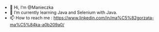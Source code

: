 - 👋 Hi, I’m @Manieczka
- 🌱 I’m currently learning Java and Selenium with Java.
- 📫 How to reach me : https://www.linkedin.com/in/ma%C5%82gorzata-ma%C5%84ka-a0b209a0/

